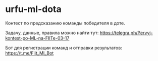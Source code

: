 # urfu-ml-dota
Контест по предсказанию команды победителя в доте.

Задачу, данные, правила можно найти тут:
https://telegra.ph/Pervyj-kontest-po-ML-na-FIITe-03-17

Бот для регистрации команд и отправки результатов:
https://t.me/Fiit_Ml_Bot
